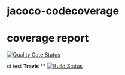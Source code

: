 # jacoco-codecoverage


 # coverage report 
[![Quality Gate Status](https://sonarcloud.io/api/project_badges/measure?project=universita&metric=alert_status)](https://sonarcloud.io/dashboard?id=universita)


ci test **Travis**
**
[![Build Status](https://travis-ci.org/javid141moazan/sonary.svg?branch=master)](https://travis-ci.org/javid141moazan/sonary)
